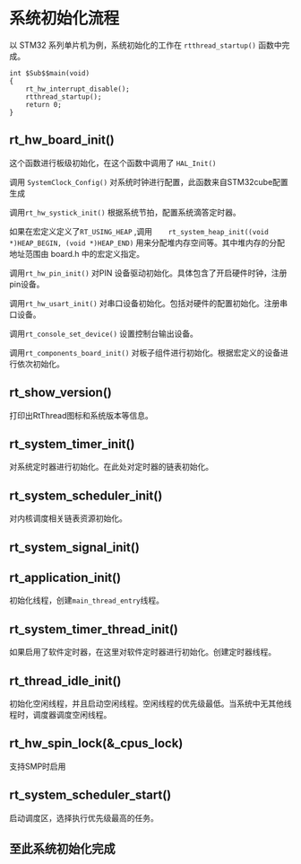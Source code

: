 # 系统初始化流程

以 STM32 系列单片机为例，系统初始化的工作在 ```rtthread_startup()``` 函数中完成。

```
int $Sub$$main(void)
{
    rt_hw_interrupt_disable();
    rtthread_startup();
    return 0;
}
```

## rt_hw_board_init()

这个函数进行板级初始化，在这个函数中调用了 ``` HAL_Init() ``` 

调用 ``` SystemClock_Config() ``` 对系统时钟进行配置，此函数来自STM32cube配置生成

调用```rt_hw_systick_init()``` 根据系统节拍，配置系统滴答定时器。

如果在宏定义定义了```RT_USING_HEAP``` ,调用```    rt_system_heap_init((void *)HEAP_BEGIN, (void *)HEAP_END)``` 用来分配堆内存空间等。其中堆内存的分配地址范围由 board.h 中的宏定义指定。

调用```rt_hw_pin_init()``` 对PIN 设备驱动初始化。具体包含了开启硬件时钟，注册pin设备。

调用```rt_hw_usart_init()``` 对串口设备初始化。包括对硬件的配置初始化。注册串口设备。

调用```rt_console_set_device()``` 设置控制台输出设备。

调用```rt_components_board_init()``` 对板子组件进行初始化。根据宏定义的设备进行依次初始化。

## rt_show_version()

打印出RtThread图标和系统版本等信息。

## rt_system_timer_init()

对系统定时器进行初始化。在此处对定时器的链表初始化。

## rt_system_scheduler_init()

对内核调度相关链表资源初始化。

## rt_system_signal_init()

## rt_application_init() 

初始化线程，创建```main_thread_entry```线程。

## rt_system_timer_thread_init()

如果启用了软件定时器，在这里对软件定时器进行初始化。创建定时器线程。                           

## rt_thread_idle_init()

初始化空闲线程，并且启动空闲线程。空闲线程的优先级最低。当系统中无其他线程时，调度器调度空闲线程。

## rt_hw_spin_lock(&_cpus_lock)

支持SMP时启用

## rt_system_scheduler_start()

启动调度区，选择执行优先级最高的任务。

## 至此系统初始化完成


